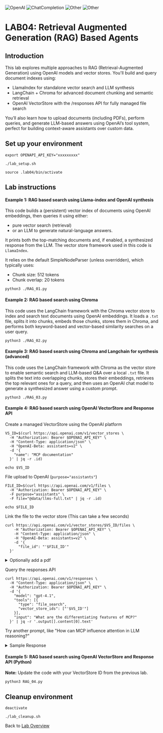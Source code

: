 ![OpenAI](https://img.shields.io/badge/OpenAI-grey) ![ChatCompletion](https://img.shields.io/badge/Responses_API-brightgreen) ![Other](https://img.shields.io/badge/Other-LlamaIndex-pink) ![Other](https://img.shields.io/badge/Other-Chroma-pink)

# LAB04: Retrieval Augmented Generation (RAG) Based Agents
## Introduction
This lab explores multiple approaches to RAG (Retrieval-Augmented Generation) using OpenAI models and vector stores. You'll build and query document indexes using:
- LlamaIndex for standalone vector search and LLM synthesis
- LangChain + Chroma for advanced document chunking and semantic retrieval
- OpenAI VectorStore with the /responses API for fully managed file search

You’ll also learn how to upload documents (including PDFs), perform queries, and generate LLM-based answers using OpenAI’s tool system, perfect for building context-aware assistants over custom data.

## Set up your environment
```
export OPENAPI_API_KEY="xxxxxxxxx"
```
```
./lab_setup.sh
```
```
source .lab04/bin/activate
```
## Lab instructions
#### Example 1: RAG based search using Llama-index and OpenAI synthesis
This code builds a (persistent) vector index of documents using OpenAI embeddings, then queries it using either:
- pure vector search (retrieval)
- or an LLM to generate natural-language answers.
  
It prints both the top-matching documents and, if enabled, a synthesized response from the LLM.  The vector store framework used in this code is `LlamaIndex`.<br>

It relies on the default SimpleNodeParser (unless overridden), which typically uses:
- Chunk size: 512 tokens
- Chunk overlap: 20 tokens
```
python3 ./RAG_01.py
```
#### Example 2: RAG based search using Chroma
This code uses the LangChain framework with the Chroma vector store to index and search text documents using OpenAI embeddings.
It loads a `.txt` file, splits it into chunks, embeds those chunks, stores them in Chroma, and performs both keyword-based and vector-based similarity searches on a user query.
```
python3 ./RAG_02.py
```
#### Example 3: RAG based search using Chroma and Langchain for synthesis (advanced)
This code uses the LangChain framework with Chroma as the vector store to enable semantic search and LLM-based Q&A over a local `.txt` file.
It splits the text into overlapping chunks, stores their embeddings, retrieves the top relevant ones for a query, and then uses an OpenAI chat model to generate a synthesized answer using a custom prompt.
```
python3 ./RAG_03.py
```
#### Example 4: RAG based search using OpenAI VectorStore and Response API
Create a managed VectorStore using the OpenAI platform
```
VS_ID=$(curl https://api.openai.com/v1/vector_stores \
  -H "Authorization: Bearer $OPENAI_API_KEY" \
  -H "Content-Type: application/json" \
  -H "OpenAI-Beta: assistants=v2" \
  -d '{
    "name": "MCP documentation"
  }' | jq -r .id)
```
```
echo $VS_ID
```
File upload to OpenAI (`purpose="assistants"`)
```
FILE_ID=$(curl https://api.openai.com/v1/files \
  -H "Authorization: Bearer $OPENAI_API_KEY" \
  -F purpose="assistants" \
  -F file="@data/llms-full.txt" | jq -r .id)
```
```
echo $FILE_ID
```
Link the file to the vector store (This can take a few seconds)
```
curl https://api.openai.com/v1/vector_stores/$VS_ID/files \
    -H "Authorization: Bearer $OPENAI_API_KEY" \
    -H "Content-Type: application/json" \
    -H "OpenAI-Beta: assistants=v2" \
    -d '{
      "file_id": "'$FILE_ID'"    
  }'
```
<details>
<summary> Optionally add a pdf </summary>

```
curl -o ./data/attention.pdf https://arxiv.org/pdf/1706.03762
```
File upload
```
FILE_ID=$(curl https://api.openai.com/v1/files \
  -H "Authorization: Bearer $OPENAI_API_KEY" \
  -F purpose="assistants" \
  -F file="@data/attention.pdf" | jq -r .id)
```
```
echo $FILE_ID
```
Link the file to the vector store (This can take a few seconds)
```
curl https://api.openai.com/v1/vector_stores/$VS_ID/files \
    -H "Authorization: Bearer $OPENAI_API_KEY" \
    -H "Content-Type: application/json" \
    -H "OpenAI-Beta: assistants=v2" \
    -d '{
      "file_id": "'$FILE_ID'"    
  }'
```
</details>

Query the responses API
```
curl https://api.openai.com/v1/responses \
  -H "Content-Type: application/json" \
  -H "Authorization: Bearer $OPENAI_API_KEY" \
  -d '{
    "model": "gpt-4.1",
    "tools": [{
      "type": "file_search",
      "vector_store_ids": ["'$VS_ID'"]
    }],
    "input": "What are the differentiating features of MCP?"
  }' | jq -r '.output[].content[0].text'
```
Try another prompt, like "How can MCP influence attention in LLM reasoning?"

<details>
<summary> Sample Response </summary>
  
```
{
  "id": "resp_68150931fbf08191941ccd1dc614138202dc14dfaa548bfc",
  "object": "response",
  "created_at": 1746209074,
  "status": "completed",
  "error": null,
  "incomplete_details": null,
  "instructions": null,
  "max_output_tokens": null,
  "model": "gpt-4.1-2025-04-14",
  "output": [
    {
      "id": "fs_68150932e7d48191a412727a3083ed2402dc14dfaa548bfc",
      "type": "file_search_call",
      "status": "completed",
      "queries": [
        "differentiating features of MCP",
        "What makes MCP unique",
        "MCP characteristics",
        "advantages of MCP",
        "MCP compared to other systems"
      ],
      "results": null
    },
    {
      "id": "msg_681509364dc88191873b04f106d66c6202dc14dfaa548bfc",
      "type": "message",
      "status": "completed",
      "content": [
        {
          "type": "output_text",
          "annotations": [
            {
              "type": "file_citation",
              "file_id": "file-9RiDWrjuYesyrYpXVJVCTP",
              "filename": "llms-full.txt",
              "index": 437
            },
            {
              "type": "file_citation",
              "file_id": "file-9RiDWrjuYesyrYpXVJVCTP",
              "filename": "llms-full.txt",
              "index": 899
            },
            {
              "type": "file_citation",
              "file_id": "file-9RiDWrjuYesyrYpXVJVCTP",
              "filename": "llms-full.txt",
              "index": 899
            },
            {
              "type": "file_citation",
              "file_id": "file-9RiDWrjuYesyrYpXVJVCTP",
              "filename": "llms-full.txt",
              "index": 1533
            },
            {
              "type": "file_citation",
              "file_id": "file-9RiDWrjuYesyrYpXVJVCTP",
              "filename": "llms-full.txt",
              "index": 1533
            },
            {
              "type": "file_citation",
              "file_id": "file-9RiDWrjuYesyrYpXVJVCTP",
              "filename": "llms-full.txt",
              "index": 2028
            },
            {
              "type": "file_citation",
              "file_id": "file-9RiDWrjuYesyrYpXVJVCTP",
              "filename": "llms-full.txt",
              "index": 2028
            },
            {
              "type": "file_citation",
              "file_id": "file-9RiDWrjuYesyrYpXVJVCTP",
              "filename": "llms-full.txt",
              "index": 2468
            },
            {
              "type": "file_citation",
              "file_id": "file-9RiDWrjuYesyrYpXVJVCTP",
              "filename": "llms-full.txt",
              "index": 2468
            },
            {
              "type": "file_citation",
              "file_id": "file-9RiDWrjuYesyrYpXVJVCTP",
              "filename": "llms-full.txt",
              "index": 2468
            },
            {
              "type": "file_citation",
              "file_id": "file-9RiDWrjuYesyrYpXVJVCTP",
              "filename": "llms-full.txt",
              "index": 2750
            },
            {
              "type": "file_citation",
              "file_id": "file-9RiDWrjuYesyrYpXVJVCTP",
              "filename": "llms-full.txt",
              "index": 2750
            },
            {
              "type": "file_citation",
              "file_id": "file-9RiDWrjuYesyrYpXVJVCTP",
              "filename": "llms-full.txt",
              "index": 3245
            },
            {
              "type": "file_citation",
              "file_id": "file-9RiDWrjuYesyrYpXVJVCTP",
              "filename": "llms-full.txt",
              "index": 3245
            },
            {
              "type": "file_citation",
              "file_id": "file-9RiDWrjuYesyrYpXVJVCTP",
              "filename": "llms-full.txt",
              "index": 3245
            },
            {
              "type": "file_citation",
              "file_id": "file-9RiDWrjuYesyrYpXVJVCTP",
              "filename": "llms-full.txt",
              "index": 3245
            }
          ],
          "text": "Here are the key differentiating features of the Model Context Protocol (MCP):\n\n---\n\n## 1. **Standardization and Modularity**\n- **\u201cUSB-C for AI\u201d:** MCP serves as a universal adapter for AI applications, standardizing how they connect to various data sources and tools\u2014like USB-C did for hardware peripherals.\n- **Open Protocol:** Anyone can implement MCP to add integrations, benefiting from and contributing to a growing, open ecosystem.\n\n---\n\n## 2. **Separation of Concerns & Composability**\n- **Component Roles:**\n  - **Hosts** manage clients and coordinate AI/LLM integration.\n  - **Clients** maintain stateful, secure, one-to-one connections with servers.\n  - **Servers** expose resources, tools, and prompts, operating with focused responsibility.\n- **Composable Architecture:** Servers are isolated and composable; multiple servers can be combined without security risks or protocol conflicts.\n\n---\n\n## 3. **Capability Negotiation**\n- During initialization, clients and servers declare their supported features and negotiate the active feature set for their session, allowing optional and extensible functionality.\n\n---\n\n## 4. **Rich Feature Set**\n- **Resources:** Provides context and data to LLMs and users.\n- **Prompts:** Template workflows and message scaffolds.\n- **Tools:** Functions for the AI model to execute, exposing powerful capabilities.\n- **Sampling:** (Optional) Enables advanced agentic/recursive behaviors.\n- **Utilities:** Includes configuration, progress tracking, cancellation, error reporting, and logging.\n\n---\n\n## 5. **Security, Consent, and Isolation**\n- **Explicit User Consent:** All data and action access must be user-approved.\n- **Data Privacy:** User data is protected; servers only see the relevant context, not the full conversation or cross-server data.\n- **Tool Safety:** All tool executions require user authorization and clear explanations.\n- **Isolation:** Servers do not get access to each other's context\u2014enforced boundaries protect against data leaks, even among trusted components.\n\n---\n\n## 6. **Ease of Implementation & Extensibility**\n- **Servers are Easy to Build:** Servers focus on a narrow feature set; the host handles complex orchestration and coordination.\n- **Protocol Extensibility:** Features can be added incrementally to both servers and clients. Backwards compatibility is emphasized.\n- **Open Ecosystem:** Pre-built servers and clients, cross-platform SDKs, and integration with popular AI tools and IDEs.\n\n---\n\n## 7. **Ecosystem Integration**\n- **Wide Adoption:** Major tools (IDEs, chat apps, agentic frameworks) support MCP for seamless AI augmentation.\n- **Reusable Connectors:** Once a connector/server is built for a tool (e.g., Google Drive), any MCP-compatible client can use it.\n\n---\n\n## 8. **Focus on Powerful, Secure Agentic Workflows**\n- With MCP, LLMs can orchestrate actions\u2014like summarizing documents and scheduling meetings\u2014interacting securely and contextually with data and tools users already use.\n\n---\n\n**In summary**: MCP stands out due to its open, standardized, and modular approach that emphasizes security, composability, clear isolation, and protocol extensibility\u2014all designed to make building and scaling AI integrations faster, safer, and more powerful."
        }
      ],
      "role": "assistant"
    }
  ],
  "parallel_tool_calls": true,
  "previous_response_id": null,
  "reasoning": {
    "effort": null,
    "summary": null
  },
  "service_tier": "default",
  "store": true,
  "temperature": 1.0,
  "text": {
    "format": {
      "type": "text"
    }
  },
  "tool_choice": "auto",
  "tools": [
    {
      "type": "file_search",
      "filters": null,
      "max_num_results": 20,
      "ranking_options": {
        "ranker": "auto",
        "score_threshold": 0.0
      },
      "vector_store_ids": [
        "vs_681506b3a9f881919ffe5373ed9e1cee"
      ]
    }
  ],
  "top_p": 1.0,
  "truncation": "disabled",
  "usage": {
    "input_tokens": 18099,
    "input_tokens_details": {
      "cached_tokens": 0
    },
    "output_tokens": 864,
    "output_tokens_details": {
      "reasoning_tokens": 0
    },
    "total_tokens": 18963
  },
  "user": null,
  "metadata": {}
}
```
</details>

#### Example 5: RAG based search using OpenAI VectorStore and Response API (Python)
**Note:** Update the code with your VectorStore ID from the previous lab.
```
python3 RAG_04.py
```

## Cleanup environment
```
deactivate
```
```
./lab_cleanup.sh
```
Back to [Lab Overview](https://github.com/kubiosec-agentic/agentic-labs/blob/master/README.md#-lab-overview)
